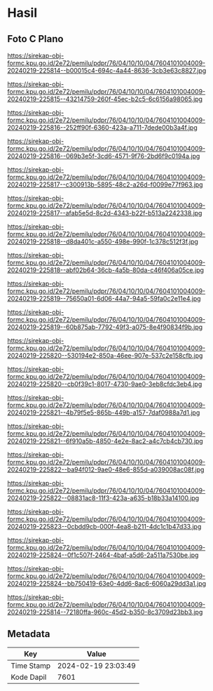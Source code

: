 # Hasil

## Foto C Plano

https://sirekap-obj-formc.kpu.go.id/2e72/pemilu/pdpr/76/04/10/10/04/7604101004009-20240219-225814--b00015c4-694c-4a44-8636-3cb3e63c8827.jpg

https://sirekap-obj-formc.kpu.go.id/2e72/pemilu/pdpr/76/04/10/10/04/7604101004009-20240219-225815--43214759-260f-45ec-b2c5-6c6156a98065.jpg

https://sirekap-obj-formc.kpu.go.id/2e72/pemilu/pdpr/76/04/10/10/04/7604101004009-20240219-225816--252ff90f-6360-423a-a711-7dede00b3a4f.jpg

https://sirekap-obj-formc.kpu.go.id/2e72/pemilu/pdpr/76/04/10/10/04/7604101004009-20240219-225816--069b3e5f-3cd6-4571-9f76-2bd6f9c0194a.jpg

https://sirekap-obj-formc.kpu.go.id/2e72/pemilu/pdpr/76/04/10/10/04/7604101004009-20240219-225817--c300913b-5895-48c2-a26d-f0099e77f963.jpg

https://sirekap-obj-formc.kpu.go.id/2e72/pemilu/pdpr/76/04/10/10/04/7604101004009-20240219-225817--afab5e5d-8c2d-4343-b22f-b513a2242338.jpg

https://sirekap-obj-formc.kpu.go.id/2e72/pemilu/pdpr/76/04/10/10/04/7604101004009-20240219-225818--d8da401c-a550-498e-990f-1c378c512f3f.jpg

https://sirekap-obj-formc.kpu.go.id/2e72/pemilu/pdpr/76/04/10/10/04/7604101004009-20240219-225818--abf02b64-36cb-4a5b-80da-c46f406a05ce.jpg

https://sirekap-obj-formc.kpu.go.id/2e72/pemilu/pdpr/76/04/10/10/04/7604101004009-20240219-225819--75650a01-6d06-44a7-94a5-59fa0c2e11e4.jpg

https://sirekap-obj-formc.kpu.go.id/2e72/pemilu/pdpr/76/04/10/10/04/7604101004009-20240219-225819--60b875ab-7792-49f3-a075-8e4f90834f9b.jpg

https://sirekap-obj-formc.kpu.go.id/2e72/pemilu/pdpr/76/04/10/10/04/7604101004009-20240219-225820--530194e2-850a-46ee-907e-537c2e158cfb.jpg

https://sirekap-obj-formc.kpu.go.id/2e72/pemilu/pdpr/76/04/10/10/04/7604101004009-20240219-225820--cb0f39c1-8017-4730-9ae0-3eb8cfdc3eb4.jpg

https://sirekap-obj-formc.kpu.go.id/2e72/pemilu/pdpr/76/04/10/10/04/7604101004009-20240219-225821--4b79f5e5-865b-449b-a157-7daf0988a7d1.jpg

https://sirekap-obj-formc.kpu.go.id/2e72/pemilu/pdpr/76/04/10/10/04/7604101004009-20240219-225821--6f910a5b-4850-4e2e-8ac2-a4c7cb4cb730.jpg

https://sirekap-obj-formc.kpu.go.id/2e72/pemilu/pdpr/76/04/10/10/04/7604101004009-20240219-225822--ba94f012-9ae0-48e6-855d-a039008ac08f.jpg

https://sirekap-obj-formc.kpu.go.id/2e72/pemilu/pdpr/76/04/10/10/04/7604101004009-20240219-225822--08831ac8-11f3-423a-a635-b18b33a14100.jpg

https://sirekap-obj-formc.kpu.go.id/2e72/pemilu/pdpr/76/04/10/10/04/7604101004009-20240219-225823--0cbdd9cb-000f-4ea8-b211-4dc1c1b47d33.jpg

https://sirekap-obj-formc.kpu.go.id/2e72/pemilu/pdpr/76/04/10/10/04/7604101004009-20240219-225824--0f1c507f-2464-4baf-a5d6-2a511a7530be.jpg

https://sirekap-obj-formc.kpu.go.id/2e72/pemilu/pdpr/76/04/10/10/04/7604101004009-20240219-225824--bb750419-63e0-4dd6-8ac6-6060a29dd3a1.jpg

https://sirekap-obj-formc.kpu.go.id/2e72/pemilu/pdpr/76/04/10/10/04/7604101004009-20240219-225814--72180ffa-960c-45d2-b350-8c3709d23bb3.jpg


## Metadata

| Key        | Value               |
| ---------- | ------------------- |
| Time Stamp | 2024-02-19 23:03:49 |
| Kode Dapil | 7601                |



